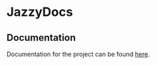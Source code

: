 # JazzyDocs

## Documentation

Documentation for the project can be found [here](/docs/index.html).
